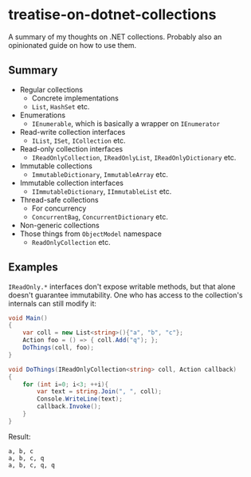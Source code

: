 # treatise-on-dotnet-collections
A summary of my thoughts on .NET collections. Probably also an opinionated guide on how to use them.


## Summary

- Regular collections
  - Concrete implementations
  - `List`, `HashSet` etc.
- Enumerations
  - `IEnumerable`, which is basically a wrapper on `IEnumerator`
- Read-write collection interfaces
  - `IList`, `ISet`, `ICollection` etc.
- Read-only collection interfaces
  - `IReadOnlyCollection`, `IReadOnlyList`, `IReadOnlyDictionary` etc.
- Immutable collections
  - `ImmutableDictionary`, `ImmutableArray` etc.
- Immutable collection interfaces
  - `IImmutableDictionary`, `IImmutableList` etc.
- Thread-safe collections
  - For concurrency
  - `ConcurrentBag`, `ConcurrentDictionary` etc.
- Non-generic collections
- Those things from `ObjectModel` namespace
  - `ReadOnlyCollection` etc.

## Examples

`IReadOnly.*` interfaces don't expose writable methods, but that alone doesn't guarantee immutability. One who has access to the collection's internals can still modify it:

```c#
void Main()
{
	var coll = new List<string>(){"a", "b", "c"};
	Action foo = () => { coll.Add("q"); };
	DoThings(coll, foo);
}

void DoThings(IReadOnlyCollection<string> coll, Action callback)
{
	for (int i=0; i<3; ++i){
		var text = string.Join(", ", coll);
		Console.WriteLine(text);
		callback.Invoke();
	}
}
```

Result:
```
a, b, c
a, b, c, q
a, b, c, q, q
```
